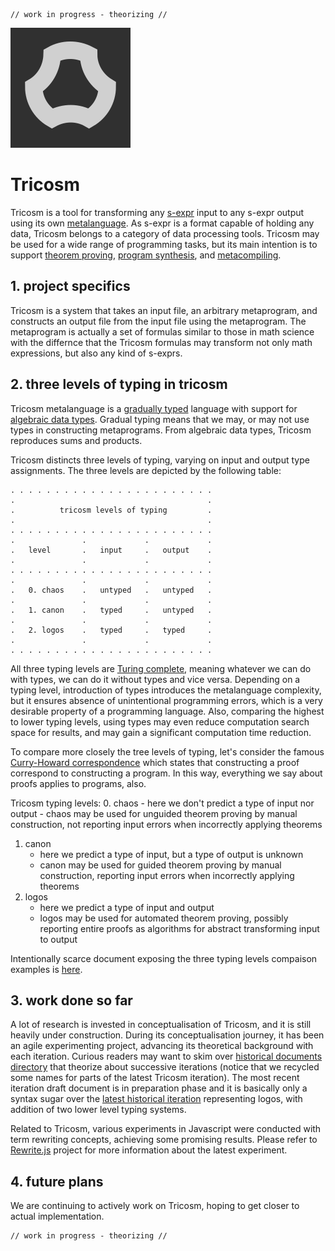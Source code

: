     // work in progress - theorizing //
    
<img src="media/7logo-192.png" syle="alicn: center;"/>

# Tricosm

Tricosm is a tool for transforming any [s-expr](https://en.wikipedia.org/wiki/S-expression) input to any s-expr output using its own [metalanguage](https://en.wikipedia.org/wiki/Metalanguage). As s-expr is a format capable of holding any data, Tricosm belongs to a category of data processing tools. Tricosm may be used for a wide range of programming tasks, but its main intention is to support [theorem proving](https://en.wikipedia.org/wiki/Automated_theorem_proving), [program synthesis](https://en.wikipedia.org/wiki/Program_synthesis), and [metacompiling](https://en.wikipedia.org/wiki/Compiler-compiler).

## 1. project specifics

Tricosm is a system that takes an input file, an arbitrary metaprogram, and constructs an output file from the input file using the metaprogram. The metaprogram is actually a set of formulas similar to those in math science with the differnce that the Tricosm formulas may transform not only math expressions, but also any kind of s-exprs.


## 2. three levels of typing in tricosm

Tricosm metalanguage is a [gradually typed](https://en.wikipedia.org/wiki/Gradual_typing) language with support for [algebraic data types](https://en.wikipedia.org/wiki/Algebraic_data_type). Gradual typing means that we may, or may not use types in constructing metaprograms. From algebraic data types, Tricosm reproduces sums and products.

Tricosm distincts three levels of typing, varying on input and output type assignments. The three levels are depicted by the following table:

```
. . . . . . . . . . . . . . . . . . . . . . .
.                                           .
.          tricosm levels of typing         .
.                                           .
. . . . . . . . . . . . . . . . . . . . . . .
.               .             .             .
.   level       .   input     .   output    . 
.               .             .             .
. . . . . . . . . . . . . . . . . . . . . . . 
.               .             .             .
.   0. chaos    .   untyped   .   untyped   . 
.               .             .             .
.   1. canon    .   typed     .   untyped   . 
.               .             .             .
.   2. logos    .   typed     .   typed     .
.               .             .             .
. . . . . . . . . . . . . . . . . . . . . . .
```

All three typing levels are [Turing complete](https://en.wikipedia.org/wiki/Turing_completeness), meaning whatever we can do with types, we can do it without types and vice versa. Depending on a typing level, introduction of types introduces the metalanguage complexity, but it ensures absence of unintentional programming errors, which is a very desirable property of a programming language. Also, comparing the highest to lower typing levels, using types may even reduce computation search space for results, and may gain a significant computation time reduction.

To compare more closely the tree levels of typing, let's consider the famous [Curry-Howard correspondence](https://en.wikipedia.org/wiki/Curry%E2%80%93Howard_correspondence) which states that constructing a proof correspond to constructing a program. In this way, everything we say about proofs applies to programs, also.

Tricosm typing levels:
0. chaos
    - here we don't predict a type of input nor output
    - chaos may be used for unguided theorem proving by manual construction, not reporting input errors when incorrectly applying theorems
1. canon
    - here we predict a type of input, but a type of output is unknown
    - canon may be used for guided theorem proving by manual construction, reporting input errors when incorrectly applying theorems
2. logos
    - here we predict a type of input and output
    - logos may be used for automated theorem proving, possibly reporting entire proofs as algorithms for abstract transforming input to output

Intentionally scarce document exposing the three typing levels compaison examples is [here](sneak-peek.md).

## 3. work done so far

A lot of research is invested in conceptualisation of Tricosm, and it is still heavily under construction. During its conceptualisation journey, it has been an agile experimenting project, advancing its theoretical background with each iteration. Curious readers may want to skim over [historical documents directory](https://github.com/tricosm/tricosm/tree/master/history) that theorize about successive iterations (notice that we recycled some names for parts of the latest Tricosm iteration). The most recent iteration draft document is in preparation phase and it is basically only a syntax sugar over the [latest historical iteration](https://github.com/tricosm/tricosm/blob/master/history/2022-apr-latest-canon.md) representing logos, with addition of two lower level typing systems.

Related to Tricosm, various experiments in Javascript were conducted with term rewriting concepts, achieving some promising results. Please refer to [Rewrite.js](https://github.com/contrast-zone/rewrite.js) project for more information about the latest experiment.

## 4. future plans

We are continuing to actively work on Tricosm, hoping to get closer to actual implementation.

    // work in progress - theorizing //

